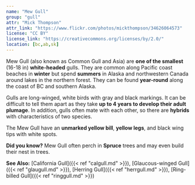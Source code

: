```yaml
---
name: "Mew Gull"
group: "gull"
attr: "Mick Thompson"
attr_link: "https://www.flickr.com/photos/mickthompson/34626064573"
license: "CC BY"
license_link: "https://creativecommons.org/licenses/by/2.0/"
location: [bc,ab,sk]
---
```

Mew Gull (also known as Common Gull and Asia) are **one of the smallest** (16-18 in) **white-headed** gulls. They are common along Pacific coast beaches in **winter** but spend **summers** in Alaska and northwestern Canada around lakes in the northern forest. They can be found **year-round** along the coast of BC and southern Alaska.

Gulls are long-winged, white birds with gray and black markings. It can be difficult to tell them apart as they take **up to 4 years to develop their adult plumage**. In addition, gulls often mate with each other, so there are **hybrids** with characteristics of two species.

The Mew Gull have an **unmarked yellow bill**, **yellow legs**, and black wing tips with white spots.

**Did you know?** Mew Gull often perch in __Spruce__ trees and may even build their nest in trees.

<!-- generated, do not edit -->
**See Also:**
[California Gull]({{< ref "calgull.md" >}}),
[Glaucous-winged Gull]({{< ref "glaugull.md" >}}),
[Herring Gull]({{< ref "herrgull.md" >}}),
[Ring-billed Gull]({{< ref "ringgull.md" >}})
